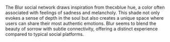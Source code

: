 The Blur social network draws inspiration from thecxblue hue, a color often associated with feelings of sadness and melancholy. This shade not only evokes a sense of depth in the soul but also creates a unique space where users can share their most authentic emotions. Blur seems to blend the beauty of sorrow with subtle connectivity, offering a distinct experience compared to typical social platforms.